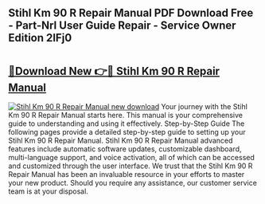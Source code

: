 ## Stihl Km 90 R Repair Manual PDF Download Free - Part-Nrl User Guide Repair - Service Owner Edition 2IFj0

# <h2><a href="http://bc76964.oget.top/?id=Stihl+Km+90+R+Repair+Manual">🔗Download New 👉🔴 Stihl Km 90 R Repair Manual</a></h2>

[![Stihl Km 90 R Repair Manual new download](https://i.imgur.com/5g1atiW.png)](http://bc76964.oget.top/?id=Stihl+Km+90+R+Repair+Manual)
Your journey with the Stihl Km 90 R Repair Manual starts here. This manual is your comprehensive guide to understanding and using it effectively. Step-by-Step Guide The following pages provide a detailed step-by-step guide to setting up your Stihl Km 90 R Repair Manual. Stihl Km 90 R Repair Manual advanced features include automatic software updates, customizable dashboard, multi-language support, and voice activation, all of which can be accessed and customized through the user interface. We trust that the Stihl Km 90 R Repair Manual has been an invaluable resource in your efforts to master your new product. Should you require any assistance, our customer service team is at your disposal.

